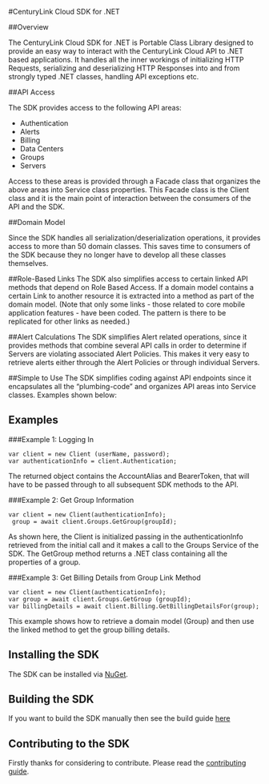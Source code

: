 #CenturyLink Cloud SDK for .NET

##Overview

The CenturyLink Cloud SDK for .NET is Portable Class Library designed to provide an easy way to interact with the CenturyLink Cloud API to .NET based applications. It handles all the inner workings of initializing HTTP Requests, serializing and deserializing HTTP Responses into and from strongly typed .NET classes, handling API exceptions etc.

##API Access

The SDK provides access to the following API areas:
* Authentication
* Alerts
* Billing
* Data Centers
* Groups
* Servers

Access to these areas is provided through a Facade class that organizes the above areas into Service class properties. This Facade class is the Client class and it is the main point of interaction between the consumers of the API and the SDK.

##Domain Model

Since the SDK handles all serialization/deserialization operations, it provides access to more than 50 domain classes. This saves time to consumers of the SDK because they no longer have to develop all these classes themselves.

##Role-Based Links
The SDK also simplifies access to certain linked API methods that depend on Role Based Access. If a domain model contains a certain Link to another resource it is extracted into a method as part of the domain model. (Note that only some links - those related to core mobile application features - have been coded. The pattern is there to be replicated for other links as needed.)

##Alert Calculations
The SDK simplifies Alert related operations, since it provides methods that combine several API calls in order to determine if Servers are violating associated Alert Policies. This makes it very easy to retrieve alerts either through the Alert Policies or through individual Servers.

##Simple to Use
The SDK simplifies coding against API endpoints since it encapsulates all the “plumbing-code” and organizes API areas into Service classes. Examples shown below:

## Examples

###Example 1: Logging In

```
var client = new Client (userName, password);
var authenticationInfo = client.Authentication;
```

The returned object contains the AccountAlias and BearerToken, that will have to be passed through to all subsequent SDK methods to the API.

###Example 2: Get Group Information

```
var client = new Client(authenticationInfo);
 group = await client.Groups.GetGroup(groupId);
```

As shown here, the Client is initialized passing in the authenticationInfo retrieved from the initial call and it makes a call to the Groups Service of the SDK. The GetGroup method returns a .NET class containing all the properties of a group. 

###Example 3: Get Billing Details from Group Link Method

```
var client = new Client(authenticationInfo);
var group = await client.Groups.GetGroup (groupId);
var billingDetails = await client.Billing.GetBillingDetailsFor(group);
```

This example shows how to retrieve a domain model (Group) and then use the linked method to get the group billing details.

## Installing the SDK
The SDK can be installed via [NuGet](https://www.nuget.org/packages/CenturyLink.Cloud.SDK/).

## Building the SDK
If you want to build the SDK manually then see the build guide [here](BUILDING.md)

## Contributing to the SDK
Firstly thanks for considering to contribute. Please read the [contributing guide](CONTRIBUTING.md).